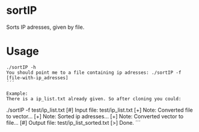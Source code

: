 # sortIP
Sorts IP adresses, given by file.

# Usage
```
./sortIP -h
You should point me to a file containing ip adresses: ./sortIP -f [file-with-ip_adresses]
´´´

Example:
There is a ip_list.txt already given. So after cloning you could:
```
./sortIP -f test/ip_list.txt 
[#] Input file: test/ip_list.txt
[+] Note: Converted file to vector...
[+] Note: Sorted ip adresses...
[+] Note: Converted vector to file...
[#] Output file: test/ip_list_sorted.txt
[>] Done.
´´´